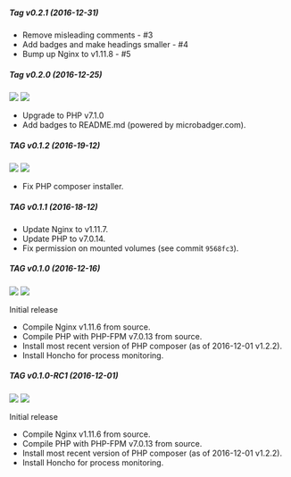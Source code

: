 ##### Tag v0.2.1 (2016-12-31)

- Remove misleading comments - #3
- Add badges and make headings smaller - #4
- Bump up Nginx to v1.11.8 - #5

##### Tag v0.2.0 (2016-12-25)
[![](https://images.microbadger.com/badges/image/janus1990/docker-nginx-php:v0.2.0.svg)](https://microbadger.com/images/janus1990/docker-nginx-php:v0.2.0 "Get your own image badge on microbadger.com") [![](https://images.microbadger.com/badges/version/janus1990/docker-nginx-php:v0.2.0.svg)](https://microbadger.com/images/janus1990/docker-nginx-php:v0.2.0 "Get your own version badge on microbadger.com")

- Upgrade to PHP v7.1.0
- Add badges to README.md (powered by microbadger.com).

##### TAG v0.1.2 (2016-19-12)
[![](https://images.microbadger.com/badges/image/janus1990/docker-nginx-php:v0.1.2.svg)](https://microbadger.com/images/janus1990/docker-nginx-php:v0.1.2 "Get your own image badge on microbadger.com") [![](https://images.microbadger.com/badges/version/janus1990/docker-nginx-php:v0.1.2.svg)](https://microbadger.com/images/janus1990/docker-nginx-php:v0.1.2 "Get your own version badge on microbadger.com")


- Fix PHP composer installer.

##### TAG v0.1.1 (2016-18-12)

- Update Nginx to v1.11.7.
- Update PHP to v7.0.14.
- Fix permission on mounted volumes (see commit `9568fc3`).

##### TAG v0.1.0 (2016-12-16)
[![](https://images.microbadger.com/badges/image/janus1990/docker-nginx-php:v0.1.0.svg)](https://microbadger.com/images/janus1990/docker-nginx-php:v0.1.0 "Get your own image badge on microbadger.com") [![](https://images.microbadger.com/badges/version/janus1990/docker-nginx-php:v0.1.0.svg)](https://microbadger.com/images/janus1990/docker-nginx-php:v0.1.0 "Get your own version badge on microbadger.com")

Initial release
- Compile Nginx v1.11.6 from source.
- Compile PHP with PHP-FPM v7.0.13 from source.
- Install most recent version of PHP composer (as of 2016-12-01 v1.2.2).
- Install Honcho for process monitoring.

##### TAG v0.1.0-RC1 (2016-12-01)
[![](https://images.microbadger.com/badges/image/janus1990/docker-nginx-php:v0.1.0-RC1.svg)](https://microbadger.com/images/janus1990/docker-nginx-php:v0.1.0-RC1 "Get your own image badge on microbadger.com") [![](https://images.microbadger.com/badges/version/janus1990/docker-nginx-php:v0.1.0-RC1.svg)](https://microbadger.com/images/janus1990/docker-nginx-php:v0.1.0-RC1 "Get your own version badge on microbadger.com")

Initial release
- Compile Nginx v1.11.6 from source.
- Compile PHP with PHP-FPM v7.0.13 from source.
- Install most recent version of PHP composer (as of 2016-12-01 v1.2.2).
- Install Honcho for process monitoring.
